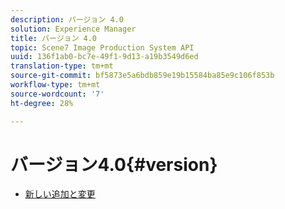 ```yaml
---
description: バージョン 4.0
solution: Experience Manager
title: バージョン 4.0
topic: Scene7 Image Production System API
uuid: 136f1ab0-bc7e-49f1-9d13-a19b3549d6ed
translation-type: tm+mt
source-git-commit: bf5873e5a6bdb859e19b15584ba85e9c106f853b
workflow-type: tm+mt
source-wordcount: '7'
ht-degree: 28%

---
```



# バージョン4.0{#version}

* [新しい追加と変更](r-4-0-new.md)

